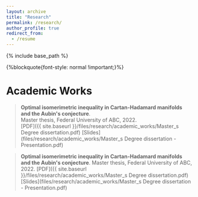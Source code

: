 ```yaml
---
layout: archive
title: "Research"
permalink: /research/
author_profile: true
redirect_from:
  - /resume
---
```


{% include base_path %}

{%blockquote{font-style: normal !important;}%}

# Academic Works

> **Optimal isomerimetric inequality in Cartan-Hadamard manifolds and the Aubin's conjecture**.<br>
Master thesis, Federal University of ABC, 2022.<br>
[PDF]({{ site.baseurl }}/files/research/academic_works/Master_s Degree dissertation.pdf) [Slides](files/research/academic_works/Master_s Degree dissertation - Presentation.pdf)

> **Optimal isomerimetric inequality in Cartan-Hadamard manifolds and the Aubin's conjecture**.
> Master thesis, Federal University of ABC, 2022.
> [PDF]({{ site.baseurl }}/files/research/academic_works/Master_s Degree dissertation.pdf) [Slides](files/research/academic_works/Master_s Degree dissertation - Presentation.pdf)
